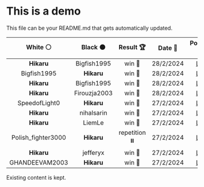 # This is a demo

This file can be your README.md that gets automatically updated.

<!--START_SECTION:chessStats-->
<!-- Automatically generated with https://github.com/Balastrong/chess-stats-action -->

| White ⚪ | Black ⚫ | Result 🏆 | Date 📅 | Position 🗺️ |
|:---:|:---:|:---:|:---:|:---:|
| **Hikaru** | Bigfish1995 | win 🥇 | 28/2/2024 | <a href="http://www.ee.unb.ca/cgi-bin/tervo/fen.pl?select=8/1R6/5pk1/P4N1p/1P2K2b/4P3/r7/8 b - -">Link</a> |
| Bigfish1995 | **Hikaru** | win 🥇 | 28/2/2024 | <a href="http://www.ee.unb.ca/cgi-bin/tervo/fen.pl?select=8/8/3kp1p1/1p3p1p/1n3P1N/p2r3P/2K2RP1/8 w - -">Link</a> |
| **Hikaru** | Bigfish1995 | win 🥇 | 28/2/2024 | <a href="http://www.ee.unb.ca/cgi-bin/tervo/fen.pl?select=r1b2r2/pn1p4/2pR1pkp/1p5N/1P3PP1/P2B4/2P4P/2K4R b - -">Link</a> |
| **Hikaru** | Firouzja2003 | win 🥇 | 28/2/2024 | <a href="http://www.ee.unb.ca/cgi-bin/tervo/fen.pl?select=8/8/6p1/6k1/PRK2n1p/4rB1P/6P1/8 b - -">Link</a> |
| SpeedofLight0 | **Hikaru** | win 🥇 | 27/2/2024 | <a href="http://www.ee.unb.ca/cgi-bin/tervo/fen.pl?select=8/5k2/6pK/6P1/8/5n2/8/4q3 w - -">Link</a> |
| **Hikaru** | nihalsarin | win 🥇 | 27/2/2024 | <a href="http://www.ee.unb.ca/cgi-bin/tervo/fen.pl?select=1n6/8/1P3kp1/NKN1p1p1/3bP1P1/7P/8/8 b - -">Link</a> |
| **Hikaru** | LiemLe | win 🥇 | 27/2/2024 | <a href="http://www.ee.unb.ca/cgi-bin/tervo/fen.pl?select=8/8/1K6/6k1/1P6/8/8/8 b - -">Link</a> |
| Polish_fighter3000 | **Hikaru** | repetition ⏸️ | 27/2/2024 | <a href="http://www.ee.unb.ca/cgi-bin/tervo/fen.pl?select=8/5p2/8/4k3/7R/6P1/r7/6K1 b - -">Link</a> |
| **Hikaru** | jefferyx | win 🥇 | 27/2/2024 | <a href="http://www.ee.unb.ca/cgi-bin/tervo/fen.pl?select=8/5pKp/4p3/Pk3bPP/2p2P2/2B5/8/8 b - -">Link</a> |
| GHANDEEVAM2003 | **Hikaru** | win 🥇 | 27/2/2024 | <a href="http://www.ee.unb.ca/cgi-bin/tervo/fen.pl?select=6R1/8/8/8/8/1pk3P1/8/2K3r1 w - -">Link</a> |

<!--END_SECTION:chessStats-->

Existing content is kept.
